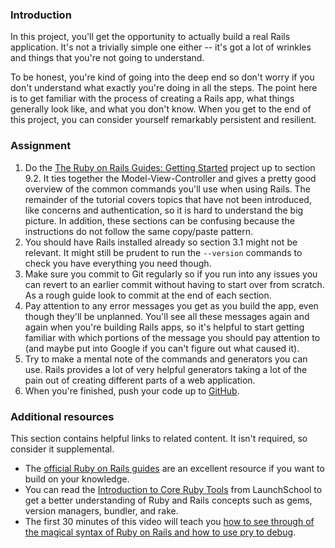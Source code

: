 ### Introduction

In this project, you'll get the opportunity to actually build a real Rails application.  It's not a trivially simple one either -- it's got a lot of wrinkles and things that you're not going to understand.

To be honest, you're kind of going into the deep end so don't worry if you don't understand what exactly you're doing in all the steps.  The point here is to get familiar with the process of creating a Rails app, what things generally look like, and what you don't know.  When you get to the end of this project, you can consider yourself remarkably persistent and resilient.

### Assignment

<div class="lesson-content__panel" markdown="1">

  1. Do the [The Ruby on Rails Guides: Getting Started](https://guides.rubyonrails.org/v7.2/getting_started.html) project up to section 9.2. It ties together the Model-View-Controller and gives a pretty good overview of the common commands you'll use when using Rails. The remainder of the tutorial covers topics that have not been introduced, like concerns and authentication, so it is hard to understand the big picture. In addition, these sections can be confusing because the instructions do not follow the same copy/paste pattern.
  1. You should have Rails installed already so section 3.1 might not be relevant. It might still be prudent to run the `--version` commands to check you have everything you need though.
  1. Make sure you commit to Git regularly so if you run into any issues you can revert to an earlier commit without having to start over from scratch. As a rough guide look to commit at the end of each section.
  1. Pay attention to any error messages you get as you build the app, even though they'll be unplanned.  You'll see all these messages again and again when you're building Rails apps, so it's helpful to start getting familiar with which portions of the message you should pay attention to (and maybe put into Google if you can't figure out what caused it).
  1. Try to make a mental note of the commands and generators you can use. Rails provides a lot of very helpful generators taking a lot of the pain out of creating different parts of a web application.
  1. When you're finished, push your code up to [GitHub](https://github.com/).

</div>

### Additional resources

This section contains helpful links to related content. It isn't required, so consider it supplemental.

- The [official Ruby on Rails guides](http://guides.rubyonrails.org/) are an excellent resource if you want to build on your knowledge.
- You can read the [Introduction to Core Ruby Tools](https://launchschool.com/books/core_ruby_tools/read/introduction) from LaunchSchool to get a better understanding of Ruby and Rails concepts such as gems, version managers, bundler, and rake.
- The first 30 minutes of this video will teach you [how to see through of the magical syntax of Ruby on Rails and how to use pry to debug](https://youtu.be/rssgWqJq-14).
